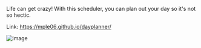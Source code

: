 Life can get crazy! With this scheduler, you can plan out your day so it's not so hectic.

Link:
https://mple06.github.io/dayplanner/

![image](https://user-images.githubusercontent.com/90426657/135736424-6a5ed88d-2666-4b50-8653-7216fa5cbb2d.png)

